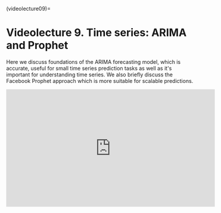 (videolecture09)=

# Videolecture 9. Time series: ARIMA and Prophet

Here we discuss foundations of the ARIMA forecasting model, which is accurate, useful for small time series prediction tasks as well as it's important for understanding time series. We also briefly discuss the Facebook Prophet approach which is more suitable for scalable predictions.

<p align="center"><iframe width="560" height="315" style='' src="https://www.youtube.com/embed/_9lBwXnbOd8" title="YouTube video player" frameborder="0" allow="accelerometer; autoplay; clipboard-write; encrypted-media; gyroscope; picture-in-picture" allowfullscreen></iframe></p>
